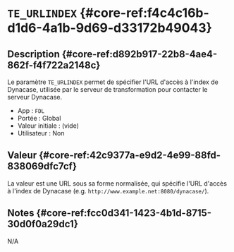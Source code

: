 # `TE_URLINDEX` {#core-ref:f4c4c16b-d1d6-4a1b-9d69-d33172b49043}

## Description {#core-ref:d892b917-22b8-4ae4-862f-f4f722a2148c}

Le paramètre `TE_URLINDEX` permet de spécifier l'URL d'accès à l'index de
Dynacase, utilisée par le serveur de transformation pour contacter le serveur
Dynacase.

*   App : `FDL`
*   Portée : Global
*   Valeur initiale : (vide)
*   Utilisateur : Non

## Valeur {#core-ref:42c9377a-e9d2-4e99-88fd-838069dfc7cf}

La valeur est une URL sous sa forme normalisée, qui spécifie l'URL d'accès à
l'index de Dynacase (e.g. `http://www.example.net:8080/dynacase/`).

## Notes {#core-ref:fcc0d341-1423-4b1d-8715-30d0f0a29dc1}

N/A

<!-- links -->